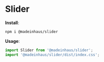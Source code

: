 # Slider

**Install**:

```bash
npm i @madeinhaus/slider
```

**Usage**:

```js
import Slider from '@madeinhaus/slider';
import '@madeinhaus/slider/dist/index.css';
```
